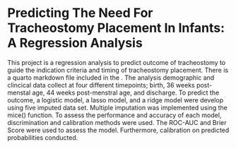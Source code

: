# Predicting The Need For Tracheostomy Placement In Infants: A Regression Analysis
This project is a regression analysis to predict outcome of tracheostomy to guide the indication criteria and timing of tracheostomy placement. 
There is a quarto markdown file included in the . The analysis demographic and clincical data collect at four different timepoints; birth,
36 weeks post-menstal age, 44 weeks post-menstral age, and discharge. To predict the outcome, a logistic model, a lasso model, and a ridge model were 
develop using five imputed data set. Multiple imputation was implemented using the mice() function. To assess the performance and accuracy of each model,
discrimination and calibration methods were used. The ROC-AUC and Brier Score were used to assess the model. Furthermore, calibration on predicted probabilities
conducted.
